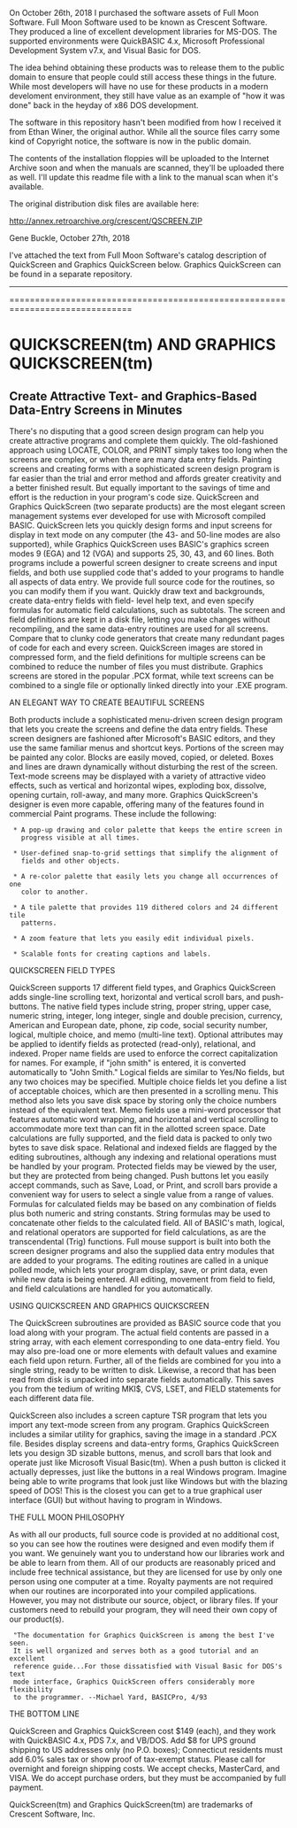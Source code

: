 On October 26th, 2018 I purchased the software assets of Full Moon Software.
Full Moon Software used to be known as Crescent Software.  They produced a line
of excellent development libraries for MS-DOS.  The supported environments were
QuickBASIC 4.x, Microsoft Professional Development System v7.x, and Visual 
Basic for DOS.

The idea behind obtaining these products was to release them to the public
domain to ensure that people could still access these things in the future.
While most developers will have no use for these products in a modern 
develoment environment, they still have value as an example of "how it was 
done" back in the heyday of x86 DOS development. 

The software in this repository hasn't been modified from how I received it 
from Ethan Winer, the original author.  While all the source files carry some 
kind of Copyright notice, the software is now in the public domain.

The contents of the installation floppies will be uploaded to the Internet
Archive soon and when the manuals are scanned, they'll be uploaded there
as well.  I'll update this readme file with a link to the manual scan when
it's available.

The original distribution disk files are available here:

http://annex.retroarchive.org/crescent/QSCREEN.ZIP


Gene Buckle, October 27th, 2018

I've attached the text from Full Moon Software's catalog description of 
QuickScreen and Graphics QuickScreen below.  Graphics QuickScreen can be 
found in a separate repository.

-------------------------------------------------------------------------------
==============================================================================

QUICKSCREEN(tm) AND GRAPHICS QUICKSCREEN(tm)
============================================

Create Attractive Text- and Graphics-Based Data-Entry Screens in Minutes
------------------------------------------------------------------------

There's no disputing that a good screen design program can help you create 
attractive programs and complete them quickly. The old-fashioned approach 
using LOCATE, COLOR, and PRINT simply takes too long when the screens are 
complex, or when there are many data entry fields. Painting screens and 
creating forms with a sophisticated screen design program is far easier than 
the trial and error method and affords greater creativity and a better 
finished result. But equally important to the savings of time and effort is 
the reduction in your program's code size.
     QuickScreen and Graphics QuickScreen (two separate products) are the most 
elegant screen management systems ever developed for use with Microsoft 
compiled BASIC. QuickScreen lets you quickly design forms and input screens 
for display in text mode on any computer (the 43- and 50-line modes are also 
supported), while Graphics QuickScreen uses BASIC's graphics screen modes 9 
(EGA) and 12 (VGA) and supports 25, 30, 43, and 60 lines. Both programs 
include a powerful screen designer to create screens and input fields, and 
both use supplied code that's added to your programs to handle all aspects of 
data entry. We provide full source code for the routines, so you can modify 
them if you want.
     Quickly draw text and backgrounds, create data-entry fields with field-
level help text, and even specify formulas for automatic field calculations, 
such as subtotals. The screen and field definitions are kept in a disk file, 
letting you make changes without recompiling, and the same data-entry routines 
are used for all screens. Compare that to clunky code generators that create 
many redundant pages of code for each and every screen. QuickScreen images are 
stored in compressed form, and the field definitions for multiple screens can 
be combined to reduce the number of files you must distribute. Graphics 
screens are stored in the popular .PCX format, while text screens can be 
combined to a single file or optionally linked directly into your .EXE 
program.

AN ELEGANT WAY TO CREATE BEAUTIFUL SCREENS

Both products include a sophisticated menu-driven screen design program that 
lets you create the screens and  define the data entry fields. These screen 
designers are fashioned after Microsoft's BASIC editors, and they use the same 
familiar menus and shortcut keys. Portions of the screen may be painted any 
color. Blocks are easily moved, copied, or deleted. Boxes and lines are drawn 
dynamically without disturbing the rest of the screen. Text-mode screens may 
be displayed with a variety of attractive video effects, such as vertical and 
horizontal wipes, exploding box, dissolve, opening curtain, roll-away, and 
many more. Graphics QuickScreen's designer is even more capable, offering many 
of the features found in commercial Paint programs. These include the 
following:

     * A pop-up drawing and color palette that keeps the entire screen in
       progress visible at all times.

     * User-defined snap-to-grid settings that simplify the alignment of
       fields and other objects.

     * A re-color palette that easily lets you change all occurrences of one
       color to another.

     * A tile palette that provides 119 dithered colors and 24 different tile
       patterns.

     * A zoom feature that lets you easily edit individual pixels.

     * Scalable fonts for creating captions and labels.

QUICKSCREEN FIELD TYPES

QuickScreen supports 17 different field types, and Graphics QuickScreen adds 
single-line scrolling text, horizontal and vertical scroll bars, and push-
buttons. The native field types include string, proper string, upper case, 
numeric string, integer, long integer, single and double precision, currency, 
American and European date, phone, zip code, social security number, logical, 
multiple choice, and memo (multi-line text). Optional attributes may be 
applied to identify fields as protected (read-only), relational, and indexed.
     Proper name fields are used to enforce the correct capitalization for 
names. For example, if "john smith" is entered, it is converted automatically 
to "John Smith." Logical fields are similar to Yes/No fields, but any two 
choices may be specified. Multiple choice fields let you define a list of 
acceptable choices, which are then presented in a scrolling menu. This method 
also lets you save disk space by storing only the choice numbers instead of 
the equivalent text. Memo fields use a mini-word processor that features 
automatic word wrapping, and horizontal and vertical scrolling to accommodate 
more text than can fit in the allotted screen space. Date calculations are 
fully supported, and the field data is packed to only two bytes to save disk 
space.
     Relational and indexed fields are flagged by the editing subroutines, 
although any indexing and relational operations must be handled by your 
program. Protected fields may be viewed by the user, but they are protected 
from being changed. Push buttons let you easily accept commands, such as Save, 
Load, or Print, and scroll bars provide a convenient way for users to select a 
single value from a range of values.
     Formulas for calculated fields may be based on any combination of fields 
plus both numeric and string constants. String formulas may be used to 
concatenate other fields to the calculated field. All of BASIC's math, 
logical, and relational operators are supported for field calculations, as are 
the transcendental (Trig) functions. Full mouse support is built into both the 
screen designer programs and also the supplied data entry modules that are 
added to your programs. The editing routines are called in a unique polled 
mode, which lets your program display,  save, or print data, even while new 
data is being entered. All editing, movement from field to field, and field 
calculations are handled for you automatically.

USING QUICKSCREEN AND GRAPHICS QUICKSCREEN

The QuickScreen subroutines are provided as BASIC source code that you load 
along with your program. The actual field contents are passed in a string 
array, with each element corresponding to one data-entry field. You may also 
pre-load one or more elements with default values and examine each field upon 
return. Further, all of the fields are combined for you into a single string, 
ready to be written to disk. Likewise, a record that has been read from disk 
is unpacked into separate fields automatically. This saves you from the tedium 
of writing MKI$, CVS, LSET, and FIELD statements for each different data file.

QuickScreen also includes a screen capture TSR program that lets you import 
any text-mode screen from any program. Graphics QuickScreen includes a similar 
utility for graphics, saving the image in a standard .PCX file. Besides 
display screens and data-entry forms, Graphics QuickScreen lets you design 3D 
sizable buttons, menus, and scroll bars that look and operate just like 
Microsoft Visual Basic(tm). When a push button is clicked it actually 
depresses, just like the buttons in a real Windows program. Imagine being able 
to write programs that look just like Windows but with the blazing speed of 
DOS! This is the closest you can get to a true graphical user interface (GUI) 
but without having to program in Windows.

THE FULL MOON PHILOSOPHY

As with all our products, full source code is provided at no additional cost, 
so you can see how the routines were designed and even modify them if you 
want. We genuinely want you to understand how our libraries work and be able 
to learn from them. All of our products are reasonably priced and include free 
technical assistance, but they are licensed for use by only one person using 
one computer at a time. Royalty payments are not required when our routines 
are incorporated into your compiled applications. However, you may not 
distribute our source, object, or library files. If your customers need to 
rebuild your program, they will need their own copy of our product(s).

     "The documentation for Graphics QuickScreen is among the best I've seen.
     It is well organized and serves both as a good tutorial and an excellent
     reference guide...For those dissatisfied with Visual Basic for DOS's text
     mode interface, Graphics QuickScreen offers considerably more flexibility
     to the programmer. --Michael Yard, BASICPro, 4/93

THE BOTTOM LINE

QuickScreen and Graphics QuickScreen cost $149 (each), and they work with 
QuickBASIC 4.x, PDS 7.x, and VB/DOS. Add $8 for UPS ground shipping to US 
addresses only (no P.O. boxes); Connecticut residents must add 6.0% sales tax 
or show proof of tax-exempt status. Please call for overnight and foreign 
shipping costs. We accept checks, MasterCard, and VISA. We do accept purchase 
orders, but they must be accompanied by full payment.

QuickScreen(tm) and Graphics QuickScreen(tm) are trademarks of Crescent 
Software, Inc.
